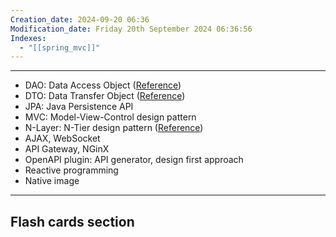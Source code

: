 ```yaml
---
Creation_date: 2024-09-20 06:36
Modification_date: Friday 20th September 2024 06:36:56
Indexes:
  - "[[spring_mvc]]"
---
```



----

- DAO: Data Access Object ([Reference](https://gpcoder.com/4935-huong-dan-java-design-pattern-dao/))
- DTO: Data Transfer Object ([Reference](https://shareprogramming.net/dto-la-gi-dung-dto-trong-nhung-truong-hop-nao/))
- JPA: Java Persistence API
- MVC: Model-View-Control design pattern
- N-Layer: N-Tier design pattern ([Reference](https://www.youtube.com/watch?v=xJC7ItRoEbw))
- AJAX, WebSocket
- API Gateway, NGinX
- OpenAPI plugin: API generator, design first approach
- Reactive programming
- Native image













---
## Flash cards section

